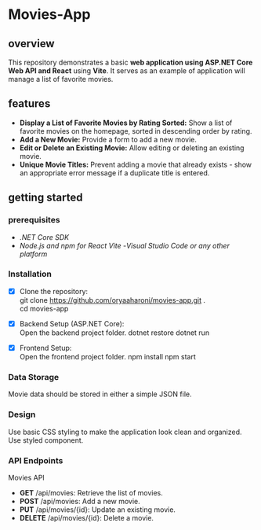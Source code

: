 # Movies-App
## overview
This repository demonstrates a basic __web application using ASP.NET Core Web API and React__  using __Vite__. It serves as an example of application will manage a list of favorite movies.

## features
- **Display a List of Favorite Movies by Rating Sorted:** Show a list of favorite movies on the homepage, sorted in descending order by rating.
- **Add a New Movie:** Provide a form to add a new movie.
- **Edit or Delete an Existing Movie:** Allow editing or deleting an existing movie.
- **Unique Movie Titles:** Prevent adding a movie that already exists - show an appropriate error message if a duplicate title is entered.

## getting started
### prerequisites
- _.NET Core SDK_
- _Node.js and npm for React Vite_
-_Visual Studio Code or any other platform_

### Installation
* [x] Clone the repository:<br>
git clone https://github.com/oryaaharoni/movies-app.git .<br>
cd movies-app

* [x] Backend Setup (ASP.NET Core):<br>
Open the backend project folder.
dotnet restore
dotnet run

* [x] Frontend Setup:<br>
Open the frontend project folder.
npm install
npm start

### Data Storage
Movie data should be stored in either a simple JSON file.

### Design
Use basic CSS styling to make the application look clean and organized. Use styled component.

### API Endpoints
Movies API
- **GET** /api/movies: Retrieve the list of movies.
- **POST** /api/movies: Add a new movie.
- **PUT** /api/movies/{id}: Update an existing movie.
- **DELETE** /api/movies/{id}: Delete a movie.

